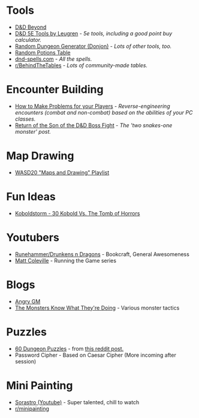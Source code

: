 # Tools

* [D&D Beyond](https://www.dndbeyond.com/) 
* [D&D 5E Tools by Leugren](http://1-dot-encounter-planner.appspot.com/) - *5e tools, including a good point buy calculator.*
* [Random Dungeon Generator (Donjon)](http://donjon.bin.sh/5e/dungeon/) - *Lots of other tools, too.*
* [Random Potions Table](https://www.reddit.com/r/DnDBehindTheScreen/comments/4btnkc/random_potions_table/)
* [dnd-spells.com](https://www.dnd-spells.com/) - *All the spells.*
* [r/BehindTheTables](https://www.reddit.com/r/BehindTheTables/) - *Lots of community-made tables.*

# Encounter Building

* [How to Make Problems for your Players](https://www.reddit.com/r/DnDBehindTheScreen/comments/87qx5j/how_to_make_problems_for_your_players_one_method/) - *Reverse-engineering encounters (combat and non-combat) based on the abilities of your PC classes.*
* [Return of the Son of the D&D Boss Fight](http://theangrygm.com/return-of-the-son-of-the-dd-boss-fight-now-in-5e/) - *The 'two snakes-one monster' post.*

# Map Drawing

* [WASD20 "Maps and Drawing" Playlist](https://www.youtube.com/watch?v=p1eo-SzLCcY&list=PLq8DIL0O-i-moL-cNFcTEgEVfIIfgSNO9)

# Fun Ideas

* [Koboldstorm - 30 Kobold Vs. The Tomb of Horrors](https://www.reddit.com/r/dndnext/comments/88igxe/koboldstorm_30_kobold_vs_the_tomb_of_horrors/)

# Youtubers

* [Runehammer/Drunkens n Dragons](https://www.youtube.com/channel/UCCh5vto8JFstb9Sma9zV25g) - Bookcraft, General Awesomeness
* [Matt Coleville](https://www.youtube.com/user/mcolville) - Running the Game series

# Blogs

* [Angry GM](http://theangrygm.com/)
* [The Monsters Know What They're Doing](http://themonstersknow.com/) - Various monster tactics

# Puzzles

* [60 Dungeon Puzzles](https://docs.google.com/document/d/1hfompGbslrV_YvQ4ktPnY7vg-_blkIZ72hPcXLEWZdQ/edit) - from [this reddit post.](https://www.reddit.com/r/DnD/comments/6ukgn9/60_dungeon_puzzles_for_you/)
* Password Cipher - Based on Caesar Cipher (More incoming after session)

# Mini Painting

* [Sorastro (Youtube)](https://www.youtube.com/user/Sorastro) - Super talented, chill to watch
* [r/minipainting](https://www.reddit.com/r/minipainting/)